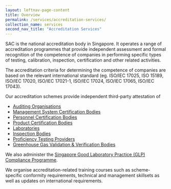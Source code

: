 ```yaml
---
layout: leftnav-page-content
title: Overview
permalink: /services/accreditation-services/
collection_name: services
second_nav_title: "Accreditation Services"
---
```


SAC is the national accreditation body in Singapore. It operates a range of accreditation programmes that provide independent assessment and formal recognition of the competence of companies in performing specific types of testing, calibration, inspection, certification and other related activities.

The accreditation criteria for determining the competence of companies are based on the relevant international standard (eg. ISO/IEC 17025, ISO 15189, ISO/IEC 17020, ISO/IEC 17021-1, ISO/IEC 17024, ISO/IEC 17065, ISO/IEC 17043).

Our accreditation schemes provide independent third-party attestation of 
* [Auditing Organisations](auditing-organisations)
* [Management System Certification Bodies](certification-bodies)
* [Personnel Certification Bodies](certification-bodies)
* [Product Certification Bodies](certification-bodies)
* [Laboratories](laboratories) 
* [Inspection Bodies](inspection-bodies) 
* [Proficiency Testing Providers](proficiency-testing-providers)
* [Greenhouse Gas Validation & Verification Bodies](validation-and-verification-bodies)

We also administer the [Singapore Good Laboratory Practice (GLP) Compliance Programme](/services/accreditation-services/glp-compliance-monitoring).

We organise accreditation-related training courses such as scheme-specific conformity requirements, technical and management skillsets as well as updates on international requirements. 
